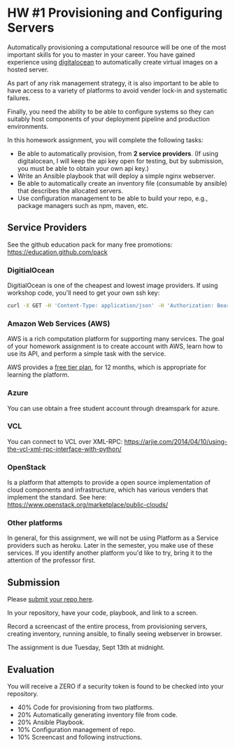 # HW #1 Provisioning and Configuring Servers

Automatically provisioning a computational resource will be one of the most important skills for you to master in your career.  You have gained experience using [digitalocean](https://developers.digitalocean.com/v2/) to automatically create virtual images on a hosted server.

As part of any risk management strategy, it is also important to be able to have access to a variety of platforms to avoid vender lock-in and systematic failures.

Finally, you need the ability to be able to configure systems so they can suitably host components of your deployment pipeline and production environments.

In this homework assignment, you will complete the following tasks:

* Be able to automatically provision, from **2 service providers**. 
  (If using digitalocean, I will keep the api key open for testing, but by submission, you must be able to obtain your own api key.)
* Write an Ansible playbook that will deploy a simple nginx webserver.
* Be able to automatically create an inventory file (consumable by ansible) that describes the allocated servers.
* Use configuration management to be able to build your repo, e.g., package managers such as npm, maven, etc.
 
## Service Providers

See the github education pack for many free promotions: https://education.github.com/pack

### DigitialOcean

DigitialOcean is one of the cheapest and lowest image providers.
If using workshop code, you'll need to get your own ssh key:

```bash
curl -X GET -H 'Content-Type: application/json' -H 'Authorization: Bearer $TOKEN' "https://api.digitalocean.com/v2/account/keys"
```

### Amazon Web Services (AWS)

AWS is a rich computation platform for supporting many services. The goal of your homework assignment is to create  account with AWS, learn how to use its API, and perform a simple task with the service.

AWS provides a [free tier plan](http://aws.amazon.com/free/), for 12 months, which is appropriate for learning the platform.

### Azure

You can use obtain a free student account through dreamspark for azure.

### VCL

You can connect to VCL over XML-RPC:
https://arjie.com/2014/04/10/using-the-vcl-xml-rpc-interface-with-python/

### OpenStack

Is a platform that attempts to provide a open source implementation of cloud components and infrastructure, which has various venders that implement the standard. See here: https://www.openstack.org/marketplace/public-clouds/

### Other platforms

In general, for this assignment, we will not be using Platform as a Service providers such as heroku. Later in the semester, you make use of these services. If you identify another platform you'd like to try, bring it to the attention of the professor first.

## Submission

Please [submit your repo here](https://docs.google.com/a/ncsu.edu/forms/d/e/1FAIpQLSeBIktxYodhvOLsBBCof-91XAMQdLSOysBkz66vSNzFkAKjYg/viewform).

In your repository, have your code, playbook, and link to a screen.

Record a screencast of the entire process, from provisioning servers, creating inventory, running ansible, to finally seeing webserver in browser.

The assignment is due Tuesday, Sept 13th at midnight.

## Evaluation

You will receive a ZERO if a security token is found to be checked into your repository.

- 40% Code for provisioning from two platforms.
- 20% Automatically generating inventory file from code.
- 20% Ansible Playbook.
- 10% Configuration management of repo.
- 10% Screencast and following instructions.

